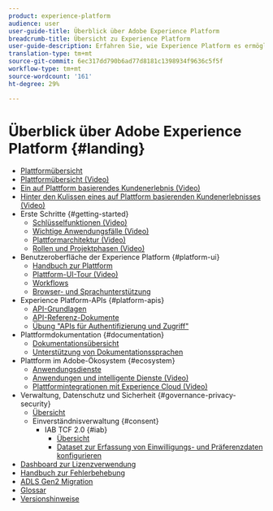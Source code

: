 ```yaml
---
product: experience-platform
audience: user
user-guide-title: Überblick über Adobe Experience Platform
breadcrumb-title: Übersicht zu Experience Platform
user-guide-description: Erfahren Sie, wie Experience Platform es ermöglicht, Ihren Kunden personalisierte Erlebnisse in Echtzeit bereitzustellen.
translation-type: tm+mt
source-git-commit: 6ec317dd790b6ad77d8181c1398934f9636c5f5f
workflow-type: tm+mt
source-wordcount: '161'
ht-degree: 29%

---
```



# Überblick über Adobe Experience Platform {#landing}

* [Plattformübersicht](home.md)
* [Plattformübersicht (Video)](video/platform-overview.md)
* [Ein auf Plattform basierendes Kundenerlebnis (Video)](video/customer-experience.md)
* [Hinter den Kulissen eines auf Plattform basierenden Kundenerlebnisses (Video)](video/customer-experience-bts.md)
* Erste Schritte {#getting-started}
   * [Schlüsselfunktionen (Video)](video/key-capabilities.md)
   * [Wichtige Anwendungsfälle (Video)](video/platform-use-cases.md)
   * [Plattformarchitektur (Video)](video/platform-architecture.md)
   * [Rollen und Projektphasen (Video)](video/roles-project-phases.md)
* Benutzeroberfläche der Experience Platform {#platform-ui}
   * [Handbuch zur Plattform](ui-guide.md)
   * [Plattform-UI-Tour (Video)](video/platform-ui.md)
   * [Workflows](workflows.md)
   * [Browser- und Sprachunterstützung](browser-language-support.md)
* Experience Platform-APIs {#platform-apis}
   * [API-Grundlagen](api-fundamentals.md)
   * [API-Referenz-Dokumente](http://www.adobe.com/go/platform-api-reference-en)
   * [Übung &quot;APIs für Authentifizierung und Zugriff&quot;](api-authentication.md)
* Plattformdokumentation {#documentation}
   * [Dokumentationsübersicht](documentation/overview.md)
   * [Unterstützung von Dokumentationssprachen](documentation/language-support.md)
* Plattform im Adobe-Ökosystem {#ecosystem}
   * [Anwendungsdienste](application-services.md)
   * [Anwendungen und intelligente Dienste (Video)](video/application-intelligent-services.md)
   * [Plattformintegrationen mit Experience Cloud (Video)](video/experience-cloud-integrations.md)
* Verwaltung, Datenschutz und Sicherheit {#governance-privacy-security}
   * [Übersicht](./governance-privacy-security/overview.md)
   * Einverständnisverwaltung {#consent}
      * IAB TCF 2.0 {#iab}
         * [Übersicht](./governance-privacy-security/consent/iab/overview.md)
         * [Dataset zur Erfassung von Einwilligungs- und Präferenzdaten konfigurieren](./governance-privacy-security/consent/iab/dataset.md)
* [Dashboard zur Lizenzverwendung](license-usage-dashboard.md)
* [Handbuch zur Fehlerbehebung](troubleshooting.md)
* [ADLS Gen2 Migration](adls2-gen2-migration.md)
* [Glossar](glossary.md)
* [Versionshinweise](https://docs.adobe.com/content/help/de-DE/experience-platform/release-notes/latest.html)